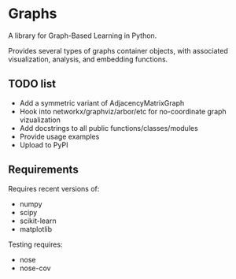 # Graphs

A library for Graph-Based Learning in Python.

Provides several types of graphs container objects,
with associated visualization, analysis, and embedding functions.

## TODO list

  * Add a symmetric variant of AdjacencyMatrixGraph
  * Hook into networkx/graphviz/arbor/etc for no-coordinate graph vizualization
  * Add docstrings to all public functions/classes/modules
  * Provide usage examples
  * Upload to PyPI

## Requirements

Requires recent versions of:

  * numpy
  * scipy
  * scikit-learn
  * matplotlib

Testing requires:

  * nose
  * nose-cov

